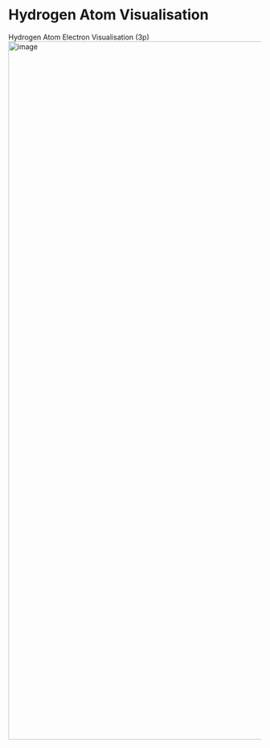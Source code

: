 # Hydrogen Atom Visualisation
 
 Hydrogen Atom Electron Visualisation (3p)
<img width="1389" alt="image" src="https://user-images.githubusercontent.com/43814396/172125790-0e03006b-1048-45a0-adad-9bde84f6301a.png">



